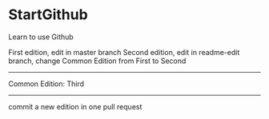 # StartGithub
Learn to use Github

First edition, edit in master branch
Second edition, edit in readme-edit branch, change Common Edition from First to Second

-------------------------------------------
Common Edition:
Third

---

commit a new edition in one pull request